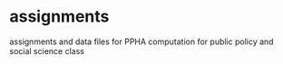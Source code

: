 # assignments
assignments and data files for PPHA computation for public policy and social science class
